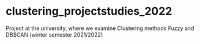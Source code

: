 # clustering_projectstudies_2022
Project at the university, where we examine Clustering methods Fuzzy and DBSCAN (winter semester 2021/2022)

